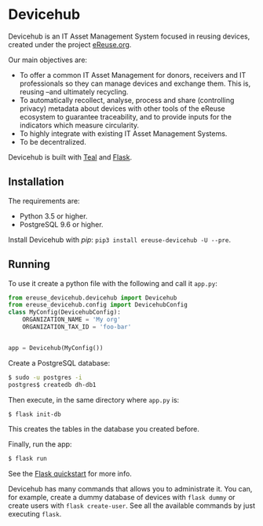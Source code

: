 # Devicehub

Devicehub is an IT Asset Management System focused in reusing devices,
created under the project [eReuse.org](https://www.ereuse.org).

Our main objectives are:

- To offer a common IT Asset Management for donors, receivers and IT 
  professionals so they can manage devices and exchange them.
  This is, reusing –and ultimately recycling.
- To automatically recollect, analyse, process and share 
  (controlling privacy) metadata about devices with other tools of the
  eReuse ecosystem to guarantee traceability, and to provide inputs for 
  the indicators which measure circularity.
- To highly integrate with existing IT Asset Management Systems.
- To be decentralized.

Devicehub is built with [Teal](https://github.com/bustawin/teal) and
[Flask](http://flask.pocoo.org).

## Installation
The requirements are:

- Python 3.5 or higher.
- PostgreSQL 9.6 or higher.

Install Devicehub with *pip*: `pip3 install ereuse-devicehub -U --pre`.

## Running
To use it create a python file with the following and call it `app.py`:
```python
from ereuse_devicehub.devicehub import Devicehub
from ereuse_devicehub.config import DevicehubConfig
class MyConfig(DevicehubConfig):
    ORGANIZATION_NAME = 'My org'
    ORGANIZATION_TAX_ID = 'foo-bar'


app = Devicehub(MyConfig())
```
Create a PostgreSQL database:
```bash
$ sudo -u postgres -i
postgres$ createdb dh-db1
```

Then execute, in the same directory where `app.py` is:
```bash
$ flask init-db
```

This creates the tables in the database you created before.

Finally, run the app:
```bash
$ flask run
```


See the [Flask quickstart](http://flask.pocoo.org/docs/1.0/quickstart/)
for more info.

Devicehub has many commands that allows you to administrate it. You
can, for example, create a dummy database of devices with ``flask dummy``
or create users with ``flask create-user``. See all the
available commands by just executing ``flask``.